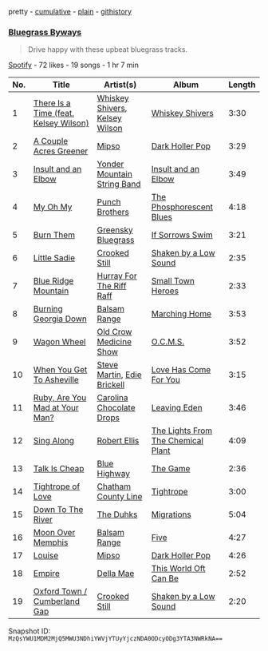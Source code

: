 pretty - [cumulative](/playlists/cumulative/2EjRsHG8m4bGCrhCoJ1ykn.md) - [plain](/playlists/plain/2EjRsHG8m4bGCrhCoJ1ykn) - [githistory](https://github.githistory.xyz/mackorone/spotify-playlist-archive/blob/main/playlists/plain/2EjRsHG8m4bGCrhCoJ1ykn)

### [Bluegrass Byways](https://open.spotify.com/playlist/2EjRsHG8m4bGCrhCoJ1ykn)

> Drive happy with these upbeat bluegrass tracks.

[Spotify](https://open.spotify.com/user/spotify) - 72 likes - 19 songs - 1 hr 7 min

| No. | Title | Artist(s) | Album | Length |
|---|---|---|---|---|
| 1 | [There Is a Time \(feat\. Kelsey Wilson\)](https://open.spotify.com/track/1AmcbAQi7R0UkLhta58TmU) | [Whiskey Shivers](https://open.spotify.com/artist/2N91y9Uko6gWwugdCpxJYH), [Kelsey Wilson](https://open.spotify.com/artist/3bMxafREm6pz5nH9mbaucS) | [Whiskey Shivers](https://open.spotify.com/album/5I40wOfpaEMbdzn1tMV7dg) | 3:30 |
| 2 | [A Couple Acres Greener](https://open.spotify.com/track/6H0HDwZlpESxFHpHXy6HF9) | [Mipso](https://open.spotify.com/artist/5Bcrb5qQMVTEbJ43fdIS4A) | [Dark Holler Pop](https://open.spotify.com/album/3dDCKwTtY4mEQDA1iWRbqs) | 3:29 |
| 3 | [Insult and an Elbow](https://open.spotify.com/track/3gONAnwn9zS2nZxuTRPeuI) | [Yonder Mountain String Band](https://open.spotify.com/artist/1ReHC2jB2DGoPbMYhzuFuO) | [Insult and an Elbow](https://open.spotify.com/album/1xAUcfo5OengSTGXO58xsG) | 3:49 |
| 4 | [My Oh My](https://open.spotify.com/track/4BJR7M2REDNVdhpHDfBBU5) | [Punch Brothers](https://open.spotify.com/artist/4gFssfOmWNY3LfIZ3zyoy4) | [The Phosphorescent Blues](https://open.spotify.com/album/3cdqpjwuTvDeLe3RYIGb0j) | 4:18 |
| 5 | [Burn Them](https://open.spotify.com/track/5DH5PdLCY67GIkjYsfWtNo) | [Greensky Bluegrass](https://open.spotify.com/artist/33bzrYoIWLx5uox3y0VtHn) | [If Sorrows Swim](https://open.spotify.com/album/1jnmGCx7YTjj5RWBMPXmkH) | 3:21 |
| 6 | [Little Sadie](https://open.spotify.com/track/0bfb4Ej5jyswy4ctArsoRe) | [Crooked Still](https://open.spotify.com/artist/7LOJ56d8VmOebynlV01KfU) | [Shaken by a Low Sound](https://open.spotify.com/album/6uFn0hAG96lR9aINZ1N8y8) | 2:35 |
| 7 | [Blue Ridge Mountain](https://open.spotify.com/track/0LDutPcTM5oGqNAU4h6A8t) | [Hurray For The Riff Raff](https://open.spotify.com/artist/2xLEV2jDreAOcpJXFNoXyt) | [Small Town Heroes](https://open.spotify.com/album/2Jgs7uTMWm1SmG8hQXS4yx) | 2:33 |
| 8 | [Burning Georgia Down](https://open.spotify.com/track/0HoAjtD5LLOQ0pAgptkUYi) | [Balsam Range](https://open.spotify.com/artist/18iUQdDfdsusFp9Qtt2NPU) | [Marching Home](https://open.spotify.com/album/3olA2wms00OJlmOrl22CbN) | 3:53 |
| 9 | [Wagon Wheel](https://open.spotify.com/track/359krpyCKcFF8SFvqWES9L) | [Old Crow Medicine Show](https://open.spotify.com/artist/4DBi4EYXgiqbkxvWUXUzMi) | [O.C.M.S.](https://open.spotify.com/album/0ogkqQa8hPAtL02IqwJ36x) | 3:52 |
| 10 | [When You Get To Asheville](https://open.spotify.com/track/0ccllnXp7eTzhgPwotvDla) | [Steve Martin](https://open.spotify.com/artist/1Bd4UVlqlaKEXYRG3wgrCK), [Edie Brickell](https://open.spotify.com/artist/5Y4g6bsYzlhsC6jRDQnN4a) | [Love Has Come For You](https://open.spotify.com/album/3EI8YIXlPsYfyDXaAh3O7P) | 3:15 |
| 11 | [Ruby, Are You Mad at Your Man?](https://open.spotify.com/track/3g7DfvDfXZ6MffPb9Q6ams) | [Carolina Chocolate Drops](https://open.spotify.com/artist/6H8Sj9gFyDYJ3T63LA3DKz) | [Leaving Eden](https://open.spotify.com/album/1RGG9MCrdqsaBqvvxiM2Hf) | 3:46 |
| 12 | [Sing Along](https://open.spotify.com/track/4kuIhtEEKgqpQ4q3I9NZ4M) | [Robert Ellis](https://open.spotify.com/artist/6XtG9W2KkPiQ6n1rlIvTJE) | [The Lights From The Chemical Plant](https://open.spotify.com/album/0aqTGYTiTZwpTerC1KRGER) | 4:09 |
| 13 | [Talk Is Cheap](https://open.spotify.com/track/1K7fWIhbopv38D44Nmq1H3) | [Blue Highway](https://open.spotify.com/artist/4nnZcSw4lGTxiq3AvYt8Dd) | [The Game](https://open.spotify.com/album/0CBSqtlqKU9DfMaygcsCfx) | 2:36 |
| 14 | [Tightrope of Love](https://open.spotify.com/track/3QJzIY7rUdbo8fzjt0mNjl) | [Chatham County Line](https://open.spotify.com/artist/3M2LPcqyD4PxbOFvtF05R7) | [Tightrope](https://open.spotify.com/album/5ZGlQgonNIgNIZgB13aXvZ) | 3:00 |
| 15 | [Down To The River](https://open.spotify.com/track/15QHEkRe0q1nAR2aZ8v7Bc) | [The Duhks](https://open.spotify.com/artist/3F1UUl8aL6qADrbAYw5VHY) | [Migrations](https://open.spotify.com/album/6TLvYbxCJnEUeOthruagi0) | 5:04 |
| 16 | [Moon Over Memphis](https://open.spotify.com/track/12fcCku3uyNavcW6aSDAbL) | [Balsam Range](https://open.spotify.com/artist/18iUQdDfdsusFp9Qtt2NPU) | [Five](https://open.spotify.com/album/6cqbexlXWtuFdmSdn7Qvsm) | 4:27 |
| 17 | [Louise](https://open.spotify.com/track/6lg1rLyW6bDMxZVesz0WAO) | [Mipso](https://open.spotify.com/artist/5Bcrb5qQMVTEbJ43fdIS4A) | [Dark Holler Pop](https://open.spotify.com/album/3dDCKwTtY4mEQDA1iWRbqs) | 4:26 |
| 18 | [Empire](https://open.spotify.com/track/6c19BYdxx9Asmwsbwm25W4) | [Della Mae](https://open.spotify.com/artist/4v6KHXXFsmn8oREWFyodCh) | [This World Oft Can Be](https://open.spotify.com/album/7frpcazncBU4SEUGBABp40) | 2:52 |
| 19 | [Oxford Town / Cumberland Gap](https://open.spotify.com/track/5YXWrTkKqXWdYZLxhEWAmk) | [Crooked Still](https://open.spotify.com/artist/7LOJ56d8VmOebynlV01KfU) | [Shaken by a Low Sound](https://open.spotify.com/album/6uFn0hAG96lR9aINZ1N8y8) | 2:20 |

Snapshot ID: `MzQsYWU1MDM2MjQ5MWU3NDhiYWVjYTUyYjczNDA0ODcyODg3YTA3NWRkNA==`
